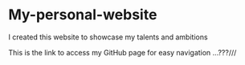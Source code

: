 # My-personal-website
I created this website to showcase my talents and ambitions

This is the link to access my GitHub page for easy navigation
...???///
